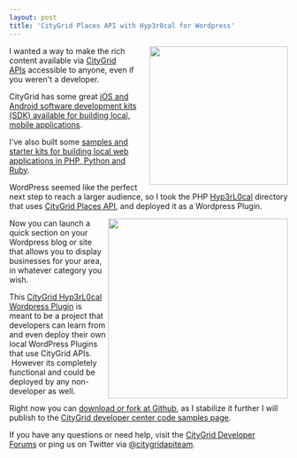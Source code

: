 ```yaml
---
layout: post
title: 'CityGrid Places API with Hyp3r0cal for Wordpress'
---
```

<p><img class="alignnone" title="CityGrid Logo" src="http://kinlane-productions.s3.amazonaws.com/citygrid/citygrid_logo.jpg" alt="" width="250" align="right" />I wanted a way to make the rich content available via&nbsp;<a title="CityGrid APIs" href="http://developer.citygridmedia.com/">CityGrid APIs</a>&nbsp;accessible to anyone, even if you weren't a developer.</p>
<p>CityGrid has some great&nbsp;<a title="iOS and Android software development kits (SDK) available for building local, mobile applications" href="http://docs.citygridmedia.com/display/citygridv2/SDKs">iOS and Android software development kits (SDK) available for building local, mobile applications</a>.</p>
<p>I've also built some&nbsp;<a title="samples and starter kits for building local web applications in PHP, Python and Ruby" href="http://docs.citygridmedia.com/display/citygridv2/Code+Samples">samples and starter kits for building local web applications in&nbsp;PHP, Python and Ruby</a>.</p>
<p>WordPress seemed like the perfect next step to reach a larger audience, so I took the PHP&nbsp;<a title="Hyp3rL0cal" href="/">Hyp3rL0cal</a>&nbsp;directory that uses&nbsp;<a title="CityGrid Places API" href="http://docs.citygridmedia.com/display/citygridv2/Places+API">CityGrid Places API</a>, and deployed it as a Wordpress Plugin.</p>
<p><img class="alignnone" title="CityGrid Logo" src="http://kinlane-productions.s3.amazonaws.com/citygrid/CityGrid.png" alt="" width="325" align="right" />Now you can launch a quick section on your Wordpress blog or site that allows you to display businesses for your area, in whatever category you wish.</p>
<p>This&nbsp;<a title="CityGrid Hyp3rL0cal Wordpress Plugin" href="http://wordpress-local-directory.hyp3rl0cal.com/">CityGrid Hyp3rL0cal Wordpress Plugin</a>&nbsp;is meant to be a project that developers can learn from and even deploy their own local WordPress Plugins that use CityGrid APIs. &nbsp;However its completely functional and could be deployed by any non-developer as well.</p>
<p>Right now you can&nbsp;<a title="download or fork at Github" href="https://github.com/kinlane/Hyp3rL0cal-Wordpress-Plugin">download or fork at Github</a>, as I stabilize it further I will publish to the&nbsp;<a title="CityGrid developer center code samples page" href="http://docs.citygridmedia.com/display/citygridv2/Code+Samples">CityGrid developer center code samples page</a>.</p>
<p>If you have any questions or need help, visit the&nbsp;<a title="CityGrid Developer Forums" href="https://groups.google.com/forum/?hl=en#!forum/citygrid-dev-talk">CityGrid Developer Forums</a>&nbsp;or ping us on Twitter via&nbsp;<a href="https://twitter.com/#!/CityGridAPITeam">@citygridapiteam</a>.<span style="white-space: pre;"> </span></p>